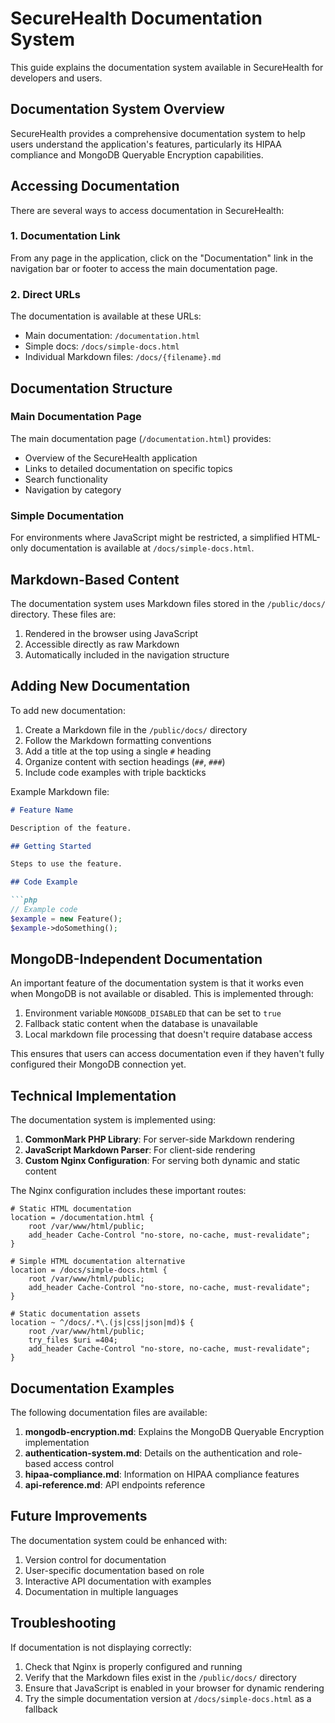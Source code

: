 # SecureHealth Documentation System

This guide explains the documentation system available in SecureHealth for developers and users.

## Documentation System Overview

SecureHealth provides a comprehensive documentation system to help users understand the application's features, particularly its HIPAA compliance and MongoDB Queryable Encryption capabilities.

## Accessing Documentation

There are several ways to access documentation in SecureHealth:

### 1. Documentation Link

From any page in the application, click on the "Documentation" link in the navigation bar or footer to access the main documentation page.

### 2. Direct URLs

The documentation is available at these URLs:

- Main documentation: `/documentation.html`
- Simple docs: `/docs/simple-docs.html` 
- Individual Markdown files: `/docs/{filename}.md`

## Documentation Structure

### Main Documentation Page

The main documentation page (`/documentation.html`) provides:

- Overview of the SecureHealth application
- Links to detailed documentation on specific topics
- Search functionality
- Navigation by category

### Simple Documentation

For environments where JavaScript might be restricted, a simplified HTML-only documentation is available at `/docs/simple-docs.html`.

## Markdown-Based Content

The documentation system uses Markdown files stored in the `/public/docs/` directory. These files are:

1. Rendered in the browser using JavaScript
2. Accessible directly as raw Markdown
3. Automatically included in the navigation structure

## Adding New Documentation

To add new documentation:

1. Create a Markdown file in the `/public/docs/` directory
2. Follow the Markdown formatting conventions
3. Add a title at the top using a single `#` heading
4. Organize content with section headings (`##`, `###`)
5. Include code examples with triple backticks

Example Markdown file:

```markdown
# Feature Name

Description of the feature.

## Getting Started

Steps to use the feature.

## Code Example

```php
// Example code
$example = new Feature();
$example->doSomething();
```

## MongoDB-Independent Documentation

An important feature of the documentation system is that it works even when MongoDB is not available or disabled. This is implemented through:

1. Environment variable `MONGODB_DISABLED` that can be set to `true`
2. Fallback static content when the database is unavailable
3. Local markdown file processing that doesn't require database access

This ensures that users can access documentation even if they haven't fully configured their MongoDB connection yet.

## Technical Implementation

The documentation system is implemented using:

1. **CommonMark PHP Library**: For server-side Markdown rendering
2. **JavaScript Markdown Parser**: For client-side rendering
3. **Custom Nginx Configuration**: For serving both dynamic and static content

The Nginx configuration includes these important routes:

```nginx
# Static HTML documentation
location = /documentation.html {
    root /var/www/html/public;
    add_header Cache-Control "no-store, no-cache, must-revalidate";
}

# Simple HTML documentation alternative
location = /docs/simple-docs.html {
    root /var/www/html/public;
    add_header Cache-Control "no-store, no-cache, must-revalidate";
}

# Static documentation assets
location ~ ^/docs/.*\.(js|css|json|md)$ {
    root /var/www/html/public;
    try_files $uri =404;
    add_header Cache-Control "no-store, no-cache, must-revalidate";
}
```

## Documentation Examples

The following documentation files are available:

1. **mongodb-encryption.md**: Explains the MongoDB Queryable Encryption implementation
2. **authentication-system.md**: Details on the authentication and role-based access control
3. **hipaa-compliance.md**: Information on HIPAA compliance features
4. **api-reference.md**: API endpoints reference

## Future Improvements

The documentation system could be enhanced with:

1. Version control for documentation
2. User-specific documentation based on role
3. Interactive API documentation with examples
4. Documentation in multiple languages

## Troubleshooting

If documentation is not displaying correctly:

1. Check that Nginx is properly configured and running
2. Verify that the Markdown files exist in the `/public/docs/` directory
3. Ensure that JavaScript is enabled in your browser for dynamic rendering
4. Try the simple documentation version at `/docs/simple-docs.html` as a fallback